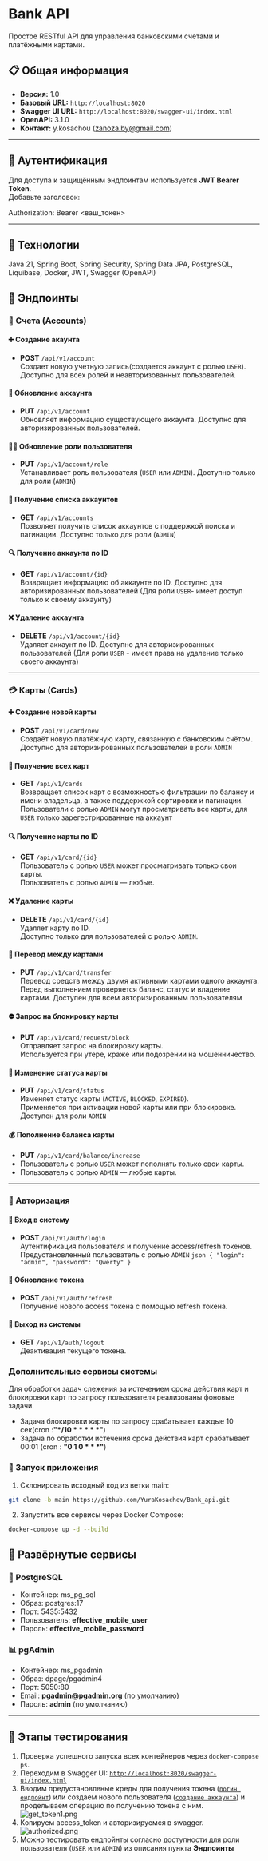 # Bank API

Простое RESTful API для управления банковскими счетами и платёжными картами.

## 📋 Общая информация

- **Версия:** 1.0
- **Базовый URL:** `http://localhost:8020`
- **Swagger UI URL:** `http://localhost:8020/swagger-ui/index.html`
- **OpenAPI:** 3.1.0
- **Контакт:** y.kosachou (<zanoza.by@gmail.com>)

---

## 🔐 Аутентификация

Для доступа к защищённым эндпоинтам используется **JWT Bearer Token**.  
Добавьте заголовок:

Authorization: Bearer <ваш_токен>


---
## 📂 Технологии
Java 21, Spring Boot, Spring Security, Spring Data JPA, PostgreSQL, Liquibase, Docker, JWT, Swagger (OpenAPI)

## 📂 Эндпоинты

### 🏦 Счета (Accounts)

#### ➕ Создание акаунта
- **POST** `/api/v1/account`  
  Создает новую учетную запись(создается аккаунт с ролью `USER`). Доступно для всех ролей и неавторизованных пользователей.

#### 🔄 Обновление аккаунта
- **PUT** `/api/v1/account`  
  Обновляет информацию существующего аккаунта. Доступно для авторизированных пользователей.

#### 🧑‍⚖️ Обновление роли пользователя
- **PUT** `/api/v1/account/role`  
  Устанавливает роль пользователя (`USER` или `ADMIN`). Доступно только для роли (`ADMIN`)

#### 📃 Получение списка аккаунтов
- **GET** `/api/v1/accounts`  
  Позволяет получить список аккаунтов с поддержкой поиска и пагинации. Доступно только для роли (`ADMIN`)

#### 🔍 Получение аккаунта по ID
- **GET** `/api/v1/account/{id}`  
  Возвращает информацию об аккаунте по ID. Доступно для авторизированных пользователей (Для роли `USER`- имеет доступ только к своему аккаунту)

#### ❌ Удаление аккаунта
- **DELETE** `/api/v1/account/{id}`  
  Удаляет аккаунт по ID. Доступно для авторизированных пользователей (Для роли `USER` - имеет права на удаление только своего аккаунта)

---

### 💳 Карты (Cards)

#### ➕ Создание новой карты
- **POST** `/api/v1/card/new`  
  Создаёт новую платёжную карту, связанную с банковским счётом. Доступно для авторизированных пользователей в роли `ADMIN`

#### 📄 Получение всех карт
- **GET** `/api/v1/cards`  
  Возвращает список карт с возможностью фильтрации по балансу и имени владельца, а также поддержкой сортировки и пагинации.
  Пользователи с ролью `ADMIN` могут просматривать все карты, для `USER` только зарегестрированные на аккаунт

#### 🔍 Получение карты по ID
- **GET** `/api/v1/card/{id}`  
  Пользователь с ролью `USER` может просматривать только свои карты.  
  Пользователь с ролью `ADMIN` — любые.

#### ❌ Удаление карты
- **DELETE** `/api/v1/card/{id}`  
  Удаляет карту по ID.  
  Доступно только для пользователей с ролью `ADMIN`.

#### 🔁 Перевод между картами
- **PUT** `/api/v1/card/transfer`  
  Перевод средств между двумя активными картами одного аккаунта.  
  Перед выполнением проверяется баланс, статус и владение картами. Доступен для всем авторизированным пользователям 

#### ⛔ Запрос на блокировку карты
- **PUT** `/api/v1/card/request/block`  
  Отправляет запрос на блокировку карты.  
  Используется при утере, краже или подозрении на мошенничество.

#### 🔄 Изменение статуса карты
- **PUT** `/api/v1/card/status`  
  Изменяет статус карты (`ACTIVE`, `BLOCKED`, `EXPIRED`).  
  Применяется при активации новой карты или при блокировке. Доступен для роли `ADMIN`

#### 💰 Пополнение баланса карты
- **PUT** `/api/v1/card/balance/increase`
- Пользователь с ролью `USER` может пополнять только свои карты.
- Пользователь с ролью `ADMIN` — любые карты.

---

### 🔐 Авторизация

#### 🔑 Вход в систему
- **POST** `/api/v1/auth/login`  
  Аутентификация пользователя и получение access/refresh токенов.
  Предустановленный пользователь с ролью `ADMIN` ```json { "login": "admin", "password": "Qwerty" } ```

#### 🔄 Обновление токена
- **POST** `/api/v1/auth/refresh`  
  Получение нового access токена с помощью refresh токена.

#### 🚪 Выход из системы
- **GET** `/api/v1/auth/logout`  
  Деактивация текущего токена.

### Дополнительные сервисы системы
Для обработки задач слежения за истечением срока действия карт и блокировки карт по запросу пользователя реализованы фоновые задачи.
- Задача блокировки карты по запросу срабатывает каждые 10 сек(cron :**"*/10 * * * * *"**)
- Задача по обработки истечения срока действия карт срабатывает 00:01 (cron : **"0 1 0 * * *"**)

###  🏁 Запуск приложения

1. Склонировать исходный код из ветки main:

```bash
git clone -b main https://github.com/YuraKosachev/Bank_api.git
```
2. Запустить все сервисы через Docker Compose:

```bash
docker-compose up -d --build
```

## 🚀 Развёрнутые сервисы

### 🐘 PostgreSQL
- Контейнер: ms_pg_sql
- Образ: postgres:17
- Порт: 5435:5432
- Пользователь: **effective_mobile_user**
- Пароль: **effective_mobile_password**

### 📊 pgAdmin
- Контейнер: ms_pgadmin
- Образ: dpage/pgadmin4
- Порт: 5050:80
- Email: **pgadmin@pgadmin.org** (по умолчанию)
- Пароль: **admin** (по умолчанию)

---

## 🧪 Этапы тестирования

1. Проверка успешного запуска всех контейнеров через `docker-compose ps`.
2. Переходим в Swagger UI: [`http://localhost:8020/swagger-ui/index.html`](http://localhost:8020/swagger-ui/index.html)
3. Вводим предустановленые креды для получения токена ([`логин ендпойнт`]( http://localhost:8020/swagger-ui/index.html#/Authorization/login))
   или создаем нового пользователя ([`создание аккаунта`](http://localhost:8020/swagger-ui/index.html#/Accounts/create)) и проделываем операцию по получению токена с ним.
![get_token1.png](img/get_token1.png)
4. Копируем access_token и авторизируемся в swagger.
![authorized.png](img/authorized.png)
5. Можно тестировать ендпойнты согласно доступности для роли пользователя (`USER` или `ADMIN`) из описания пункта **Эндпоинты**
